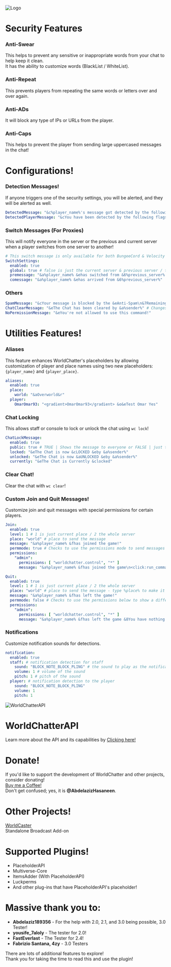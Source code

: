 ![Logo](https://cdn.modrinth.com/data/cached_images/db19283d184a807a4677411d14457fb5bec24cab.png)

# Security Features

### Anti-Swear
This helps to prevent any sensitive or inappropriate words from your chat to help keep it clean.  
It has the ability to customize words (BlackList / WhiteList).

### Anti-Repeat
This prevents players from repeating the same words or letters over and over again.

### Anti-ADs
It will block any type of IPs or URLs from the player.

### Anti-Caps
This helps to prevent the player from sending large uppercased messages in the chat!

# Configurations!

### Detection Messages!
If anyone triggers one of the security settings, you will be alerted, and they will be alerted as well.

```yaml
DetectedMessage: "&c%player_name%'s message got detected by the following flags &e[%flags%] \n----------> &6%message%" # Change how the detection message is sent
DetectedPlayerMessage: "&cYou have been detected by the following flags &e[%flags%]" # Changes how the message is sent to the player (set it to "" if you don't want to send it)
```

### Switch Messages (For Proxies)
This will notify everyone in the server or the previous and current server when a player switches from one server to another!

```yaml
# This switch message is only available for both BungeeCord & Velocity
SwitchSettings:
  enabled: true
  global: true # false is just the current server & previous server / true all the servers
  premessage: "&a%player_name% &ehas switched from &6%previous_server% &eto &f%current_server%"
  comessage: "&a%player_name% &ehas arrived from &6%previous_server%"
```

### Others

```yaml
SpamMessage: "&cYour message is blocked by the &eAnti-Spam\n&7Remaining time: %duration% seconds" # Changes how the anti-spam message is sent (set it to "" if you don't want to send it)
ChatClearMessage: "&eThe Chat has been cleared by &a%sender%" # Changes how the cleared chat message gets sent
NoPermissionMessage: "&eYou're not allowed to use this command!"
```

# Utilities Features!

### Aliases
This feature enhances WorldChatter's placeholders by allowing customization of player and place names using two new placeholders: `{player_name}` and `{player_place}`.

```yaml
aliases:
  enabled: true
  place:
    world: "&aOverworld&r"
  player:
    OmarOmar93: "<gradient>OmarOmar93</gradient> &o&eTest Omar Yes"
```

### Chat Locking
This allows staff or console to lock or unlock the chat using `wc lock`!

```yaml
ChatLockMessage:
  enabled: true
  public: true # TRUE | Shows the message to everyone or FALSE | just the sender
  locked: "&eThe Chat is now &cLOCKED &eby &a%sender%"
  unlocked: "&eThe Chat is now &aUNLOCKED &eby &a%sender%"
  currently: "&eThe Chat is Currently &clocked"
```

### Clear Chat!
Clear the chat with `wc clear`!

### Custom Join and Quit Messages!
Customize join and quit messages with special permissions for certain players.

```yaml
Join:
  enabled: true
  level: 1 # 1 is just current place / 2 the whole server
  place: "world" # place to send the message
  message: "&a%player_name% &fhas joined the game!"
  permmode: true # Checks to use the permissions mode to send messages / disabled will use default message
  permissions:
    "admin":
      permissions: [ "worldchatter.control", "*" ]
      message: "&a%player_name% &fhas joined the game\n<click:run_command:/tp %player_name%><hover:show_text:'&aClick to teleport to %player_name%'>&e[Teleport to %player_name%]</click>"

Quit:
  enabled: true
  level: 1 # 1 is just current place / 2 the whole server
  place: "world" # place to send the message - type %place% to make it the last player's place
  message: "&a%player_name% &fhas left the game!"
  permmode: false # Checks to use the permissions below to show a different message or no!
  permissions:
    "admin":
      permissions: [ "worldchatter.control", "*" ]
      message: "&a%player_name% &fhas left the game &8You have nothing to do to that player :P"
```

### Notifications
Customize notification sounds for detections.

```yaml
notification:
  enabled: true
  staff: # notification detection for staff
    sound: "BLOCK_NOTE_BLOCK_PLING" # the sound to play as the notification you can find it here by https://helpch.at/docs/SERVER_VERSION_GOES_HERE/index.html?org/bukkit/Sound.html
    volume: 1 # volume of the sound
    pitch: 1 # pitch of the sound
  player: # notification detection to the player
    sound: "BLOCK_NOTE_BLOCK_PLING"
    volume: 1
    pitch: 1
```

![WorldChatterAPI](https://i.ibb.co/PzZBQqM/image.png)

# WorldChatterAPI
Learn more about the API and its capabilities by [Clicking here!](https://github.com/OmarOmar93/WorldChatterAddonChecker)

# Donate!
If you'd like to support the development of WorldChatter and other projects, consider donating!  
[Buy me a Coffee!](https://www.paypal.com/paypalme/AbdelazizHasaneen)  
Don't get confused; yes, it is **@AbdelazizHasaneen**.

# Other Projects!
[WorldCaster](https://modrinth.com/plugin/worldcaster)  
Standalone Broadcast Add-on  

# Supported Plugins!
- PlaceholderAPI  
- Multiverse-Core  
- ItemsAdder (With PlaceholderAPI)  
- Luckperms  
- And other plug-ins that have PlaceholderAPI's placeholder!  

# Massive thank you to:
- **Abdelaziz189356** - For the help with 2.0, 2.1, and 3.0 being possible, 3.0 Tester!  
- **yousife_7aloly** - The tester for 2.0!  
- **FastEverlast** - The Tester for 2.4!  
- **Fabrizio Santana, 4zy** - 3.0 Testers  

There are lots of additional features to explore!  
Thank you for taking the time to read this and use the plugin!
